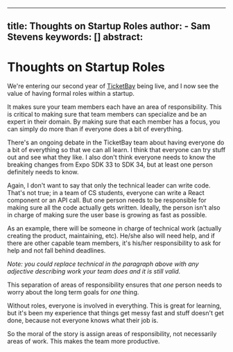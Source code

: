 
---
title: Thoughts on Startup Roles
author:
    - Sam Stevens
keywords: []
abstract: 
---
# Thoughts on Startup Roles

We're entering our second year of [TicketBay](https://ticketbay.io) being live, and I now see the value of having formal roles within a startup.

It makes sure your team members each have an area of responsibility. This is critical to making sure that team members can specialize and be an expert in their domain. By making sure that each member has a focus, you can simply do more than if everyone does a bit of everything. 

There's an ongoing debate in the TicketBay team about having everyone do a bit of everything so that we can all learn. I think that everyone can try stuff out and see what they like. I also don't think everyone needs to know the breaking changes from Expo SDK 33 to SDK 34, but at least one person definitely needs to know. 

Again, I don't want to say that only the technical leader can write code. That's not true; in a team of CS students, everyone can write a React component or an API call. But one person needs to be responsible for making sure all the code actually gets written. Ideally, the person isn't also in charge of making sure the user base is growing as fast as possible.

As an example, there will be someone in charge of technical work (actually creating the product, maintaining, etc). He/she also will need help, and if there are other capable team members, it's his/her responsibility to ask for help and not fall behind deadlines. 

*Note: you could replace technical in the paragraph above with any adjective describing work your team does and it is still valid.*

This separation of areas of responsibility ensures that *one* person needs to worry about the long term goals for *one* thing.

Without roles, everyone is involved in everything. This is great for learning, but it's been my experience that things get messy fast and stuff doesn't get done, because not everyone knows what their job is. 

So the moral of the story is assign areas of responsibility, not necessarily areas of work. This makes the team more productive. 